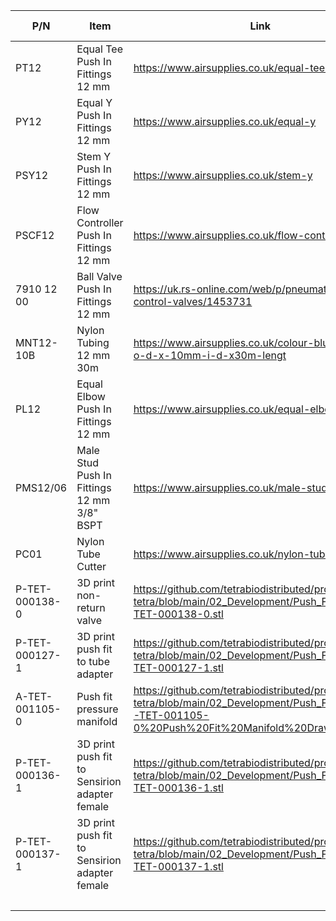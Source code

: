| P/N            	| Item                                   	| Link                                                                                                             	| No off 	| Cost    	|
|----------------	|----------------------------------------	|------------------------------------------------------------------------------------------------------------------	|--------	|---------	|
| PT12           	| Equal Tee Push In Fittings 12 mm       	| https://www.airsupplies.co.uk/equal-tee-12303                                                                    	| 6      	  | £1.94   	|
| PY12           	| Equal Y Push In Fittings 12 mm           	| https://www.airsupplies.co.uk/equal-y                                                                           | 2      	| £4.19   	|
| PSY12          	| Stem Y Push In Fittings 12 mm          	| https://www.airsupplies.co.uk/stem-y                                                                             | 4      	 | £10.14  	 |
| PSCF12         	| Flow Controller Push In Fittings 12 mm 	| https://www.airsupplies.co.uk/flow-controller                                                                    	| 4      	  | £14.22  	|
| 7910 12 00     	| Ball Valve Push In Fittings 12 mm      	| https://uk.rs-online.com/web/p/pneumatic-manual-control-valves/1453731                                           | 8      	 | £19.00  	 |
|MNT12-10B       	| Nylon Tubing 12 mm 30m                 	| https://www.airsupplies.co.uk/colour-blue-12mm-o-d-x-10mm-i-d-x30m-lengt                                  	    | 1      	  | £40.23  	|
| PL12           	| Equal Elbow Push In Fittings 12 mm     	| https://www.airsupplies.co.uk/equal-elbow-12395                                                                  	| 8      	  | £2.06   	|
| PMS12/06       	| Male Stud Push In Fittings 12 mm 3/8" BSPT  	| https://www.airsupplies.co.uk/male-stud-11886                                                               | 38     	  | £1.84   	|
| PC01           	| Nylon Tube Cutter                      	| https://www.airsupplies.co.uk/nylon-tube-cutter                                                                  	| 1      	  | £2.62   	|
| P-TET-000138-0 	| 3D print non-return valve          	| https://github.com/tetrabiodistributed/project-tetra/blob/main/02_Development/Push_Fit_Design/P-TET-000138-0.stl 	| 9      	  |         	|
| P-TET-000127-1 	| 3D print push fit to tube adapter   | https://github.com/tetrabiodistributed/project-tetra/blob/main/02_Development/Push_Fit_Design/P-TET-000127-1.stl 	| 10     	  |         	|
| A-TET-001105-0 	| Push fit pressure manifold              | https://github.com/tetrabiodistributed/project-tetra/blob/main/02_Development/Push_Fit_Design/D-TET-001105-0%20Push%20Fit%20Manifold%20Drawing.pdf| 1     	  |         	|
| P-TET-000136-1 	| 3D print push fit to Sensirion adapter female   | https://github.com/tetrabiodistributed/project-tetra/blob/main/02_Development/Push_Fit_Design/P-TET-000136-1.stl 	| 4     	  |         	|
| P-TET-000137-1 	| 3D print push fit to Sensirion adapter female    | https://github.com/tetrabiodistributed/project-tetra/blob/main/02_Development/Push_Fit_Design/P-TET-000137-1.stl 	| 4     	  |         	|
|                	|                                        	|                                                                                                              | Total  	  | £398.71 	|
